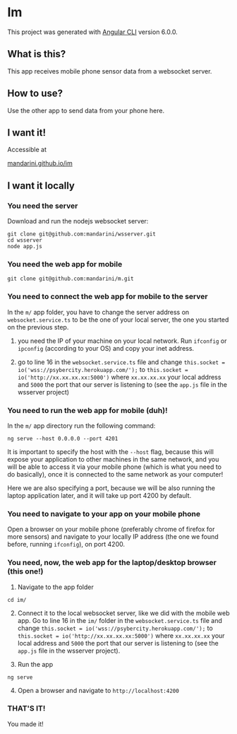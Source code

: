 # Im

This project was generated with [Angular CLI](https://github.com/angular/angular-cli) version 6.0.0.

## What is this?

This app receives mobile phone sensor data from a websocket server.

## How to use?

Use the other app to send data from your phone here.

## I want it!

Accessible at

[mandarini.github.io/im](https://mandarini.github.io/im/)

## I want it locally

### You need the server

Download and run the nodejs websocket server:

```
git clone git@github.com:mandarini/wsserver.git
cd wsserver
node app.js
```

### You need the web app for mobile

```
git clone git@github.com:mandarini/m.git
```

### You need to connect the web app for mobile to the server

In the `m/` app folder, you have to change the server address on `websocket.service.ts` to be the one of your local server,
the one you started on the previous step.

1. you need the IP of your machine on your local network.
Run `ifconfig` or `ipconfig` (according to your OS) and copy your inet address.

2. go to line 16 in the `websocket.service.ts` file and change
`this.socket = io('wss://psybercity.herokuapp.com/');` to `this.socket = io('http://xx.xx.xx.xx:5000')`
where `xx.xx.xx.xx` your local address and `5000` the port that our server is listening to
(see the `app.js` file in the wsserver project)

### You need to run the web app for mobile (duh)!

In the `m/` app directory run the following command:

```
ng serve --host 0.0.0.0 --port 4201
```

It is important to specify the host with the `--host` flag, because this will expose your application to other machines in the same network, and you will be able to access it via your mobile phone (which is what you need to do basically), once it is connected to the same network as your computer!

Here we are also specifying a port, because we will be also running the laptop application later, and it will take up port 4200 by default.

### You need to navigate to your app on your mobile phone

Open a browser on your mobile phone (preferably chrome of firefox for more sensors) and navigate to your locally IP
address (the one we found before, running `ifconfig`), on port 4200.

### You need, now, the web app for the laptop/desktop browser (this one!)

1. Navigate to the app folder

```
cd im/
```

2. Connect it to the local websocket server, like we did with the mobile web app.
Go to line 16 in the `im/` folder in the `websocket.service.ts` file and change
`this.socket = io('wss://psybercity.herokuapp.com/');` to `this.socket = io('http://xx.xx.xx.xx:5000')`
where `xx.xx.xx.xx` your local address and `5000` the port that our server is listening to
(see the `app.js` file in the wsserver project).

3. Run the app
```
ng serve
```

4. Open a browser and navigate to `http://localhost:4200`

### THAT'S IT!

You made it!
